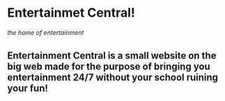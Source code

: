 # Entertainmet Central!
###### the home of entertainment


## Entertainment Central is a small website on the big web made for the purpose of bringing you entertainment 24/7 without your school ruining your fun!


